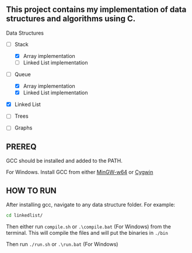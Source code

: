## This project contains my implementation of data structures and algorithms using C.

Data Structures
- [ ] Stack
  - [x] Array implementation
  - [ ] Linked List implementation

- [ ] Queue
  - [x] Array implementation
  - [x] Linked List implementation

- [x] Linked List

- [ ] Trees

- [ ] Graphs



## PREREQ
GCC should be installed and added to the PATH.

For Windows. Install GCC from either [MinGW-w64](https://www.mingw-w64.org/) or
[Cygwin](https://sourceware.org/cygwin/)

## HOW TO RUN
After installing gcc, navigate to any data structure folder. For example:
```bash
cd linkedlist/
```

Then either run `compile.sh` or `.\compile.bat` (For Windows) from the terminal.
This will compile the files and will put the binaries in `./bin`

Then run `./run.sh` or `.\run.bat` (For Windows)
